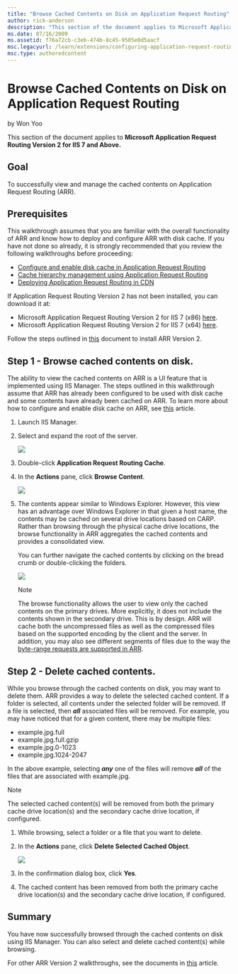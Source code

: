 ```yaml
---
title: "Browse Cached Contents on Disk on Application Request Routing"
author: rick-anderson
description: "This section of the document applies to Microsoft Application Request Routing Version 2 for IIS 7 and Above. Goal To successfully view and manage the cached..."
ms.date: 07/16/2009
ms.assetid: f76a72cb-c3eb-474b-8c45-9505e0d5aacf
msc.legacyurl: /learn/extensions/configuring-application-request-routing-arr/browse-cached-contents-on-disk-on-application-request-routing
msc.type: authoredcontent
---
```

# Browse Cached Contents on Disk on Application Request Routing

by Won Yoo

This section of the document applies to **Microsoft Application Request Routing Version 2 for IIS 7 and Above.**

## Goal

To successfully view and manage the cached contents on Application Request Routing (ARR).

## Prerequisites

This walkthrough assumes that you are familiar with the overall functionality of ARR and know how to deploy and configure ARR with disk cache. If you have not done so already, it is strongly recommended that you review the following walkthroughs before proceeding:

- [Configure and enable disk cache in Application Request Routing](configure-and-enable-disk-cache-in-application-request-routing.md)
- [Cache hierarchy management using Application Request Routing](cache-hierarchy-management-using-application-request-routing.md)
- [Deploying Application Request Routing in CDN](../installing-application-request-routing-arr/deploying-application-request-routing-in-cdn.md)

If Application Request Routing Version 2 has not been installed, you can download it at:

- Microsoft Application Request Routing Version 2 for IIS 7 (x86) [here](https://download.microsoft.com/download/4/D/F/4DFDA851-515F-474E-BA7A-5802B3C95101/ARRv2_setup_x86.EXE).
- Microsoft Application Request Routing Version 2 for IIS 7 (x64) [here](https://download.microsoft.com/download/3/4/1/3415F3F9-5698-44FE-A072-D4AF09728390/ARRv2_setup_x64.EXE).

Follow the steps outlined in [this](../installing-application-request-routing-arr/install-application-request-routing-version-2.md) document to install ARR Version 2.

## Step 1 - Browse cached contents on disk.

The ability to view the cached contents on ARR is a UI feature that is implemented using IIS Manager. The steps outlined in this walkthrough assume that ARR has already been configured to be used with disk cache and some contents have already been cached on ARR. To learn more about how to configure and enable disk cache on ARR, see [this](configure-and-enable-disk-cache-in-application-request-routing.md) article.

1. Launch IIS Manager.
2. Select and expand the root of the server.

    ![](browse-cached-contents-on-disk-on-application-request-routing/_static/image2.jpg)
3. Double-click **Application Request Routing Cache**.
4. In the **Actions** pane, click **Browse Content**.

    ![](browse-cached-contents-on-disk-on-application-request-routing/_static/image3.jpg)
5. The contents appear similar to Windows Explorer. However, this view has an advantage over Windows Explorer in that given a host name, the contents may be cached on several drive locations based on CARP. Rather than browsing through the physical cache drive locations, the browse functionality in ARR aggregates the cached contents and provides a consolidated view.  
   
   You can further navigate the cached contents by clicking on the bread crumb or double-clicking the folders.

    [![](browse-cached-contents-on-disk-on-application-request-routing/_static/image5.jpg)](browse-cached-contents-on-disk-on-application-request-routing/_static/image4.jpg)

    > [!NOTE]
    > The browse functionality allows the user to view only the cached contents on the primary drives. More explicitly, it does not include the contents shown in the secondary drive. This is by design. ARR will cache both the uncompressed files as well as the compressed files based on the supported encoding by the client and the server. In addition, you may also see different segments of files due to the way the [byte-range requests are supported in ARR](configure-byte-range-request-segment-size-in-application-request-routing.md).

## Step 2 - Delete cached contents.

While you browse through the cached contents on disk, you may want to delete them. ARR provides a way to delete the selected cached content. If a folder is selected, all contents under the selected folder will be removed. If a file is selected, then ***all*** associated files will be removed. For example, you may have noticed that for a given content, there may be multiple files:

- example.jpg.full
- example.jpg.full.gzip
- example.jpg.0-1023
- example.jpg.1024-2047

In the above example, selecting ***any*** one of the files will remove ***all*** of the files that are associated with example.jpg.

> [!NOTE]
> The selected cached content(s) will be removed from both the primary cache drive location(s) and the secondary cache drive location, if configured.

1. While browsing, select a folder or a file that you want to delete.
2. In the **Actions** pane, click **Delete Selected Cached Object**. 

    ![](browse-cached-contents-on-disk-on-application-request-routing/_static/image6.jpg)
3. In the confirmation dialog box, click **Yes**.
4. The cached content has been removed from both the primary cache drive location(s) and the secondary cache drive location, if configured.

## Summary

You have now successfully browsed through the cached contents on disk using IIS Manager. You can also select and delete cached content(s) while browsing.

For other ARR Version 2 walkthroughs, see the documents in [this](../planning-for-arr/application-request-routing-version-2-overview.md) article.
